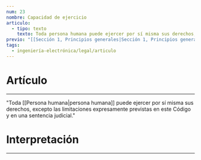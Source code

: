 ```yaml
---
num: 23
nombre: Capacidad de ejercicio
articulo:
  - tipo: texto
    texto: Toda persona humana puede ejercer por sí misma sus derechos, excepto las limitaciones expresamente previstas en este Código y en una sentencia judicial.
previo: "[[Sección 1, Principios generales|Sección 1, Principios generales]]"
tags:
  - ingeniería-electrónica/legal/articulo
---
```

# Artículo
---
"Toda [[Persona humana|persona humana]] puede ejercer por sí misma sus derechos, excepto las limitaciones expresamente previstas en este Código y en una sentencia judicial."

# Interpretación
---
